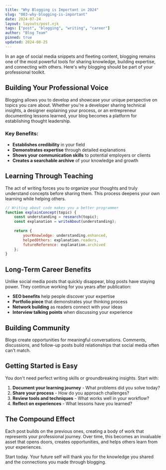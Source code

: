 ```yaml
---
title: "Why Blogging is Important in 2024"
slug: "003-why-blogging-is-important"
date: 2024-07-24
layout: layouts/post.njk
tags: ["post", "blogging", "writing", "career"]
author: "Blog Team"
pinned: true
updated: 2024-08-25
---
```


In an age of social media snippets and fleeting content, blogging remains one of the most powerful tools for sharing knowledge, building expertise, and connecting with others. Here's why blogging should be part of your professional toolkit.

## Building Your Professional Voice

Blogging allows you to develop and showcase your unique perspective on topics you care about. Whether you're a developer sharing technical insights, a designer explaining your process, or an entrepreneur documenting lessons learned, your blog becomes a platform for establishing thought leadership.

### Key Benefits:
- **Establishes credibility** in your field
- **Demonstrates expertise** through detailed explanations
- **Shows your communication skills** to potential employers or clients
- **Creates a searchable archive** of your knowledge and growth

## Learning Through Teaching

The act of writing forces you to organize your thoughts and truly understand concepts before sharing them. This process deepens your own learning while helping others.

```javascript
// Writing about code makes you a better programmer
function explainConcept(topic) {
	const understanding = research(topic);
	const explanation = writeAbout(understanding);
	
	return {
		yourKnowledge: understanding.enhanced,
		helpedOthers: explanation.readers,
		futureReference: explanation.archived
	};
}
```

## Long-Term Career Benefits

Unlike social media posts that quickly disappear, blog posts have staying power. They continue working for you years after publication:

- **SEO benefits** help people discover your expertise
- **Portfolio piece** that demonstrates your thinking process
- **Network building** as readers connect with your ideas
- **Interview talking points** when discussing your experience

## Building Community

Blogs create opportunities for meaningful conversations. Comments, discussions, and follow-up posts build relationships that social media often can't match.

## Getting Started is Easy

You don't need perfect writing skills or groundbreaking insights. Start with:

1. **Document your learning journey** - What problems did you solve today?
2. **Share your process** - How do you approach challenges?
3. **Review tools and techniques** - What works well in your workflow?
4. **Reflect on experiences** - What lessons have you learned?

## The Compound Effect

Each post builds on the previous ones, creating a body of work that represents your professional journey. Over time, this becomes an invaluable asset that opens doors, creates opportunities, and helps others learn from your experiences.

Start today. Your future self will thank you for the knowledge you shared and the connections you made through blogging.